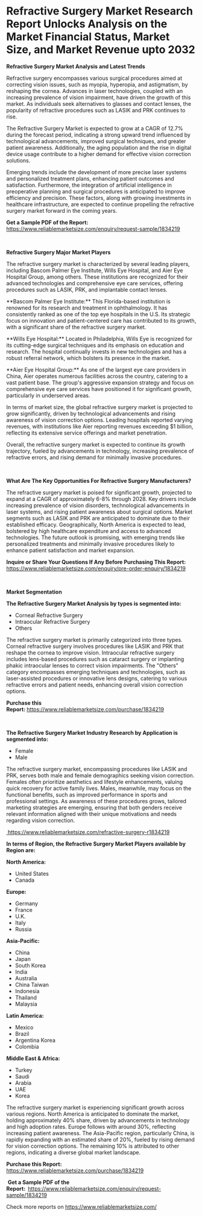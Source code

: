 <p><h1>Refractive Surgery Market Research Report Unlocks Analysis on the Market Financial Status, Market Size, and Market Revenue upto 2032</h1></p><p><strong>Refractive Surgery Market Analysis and Latest Trends</strong></p>
<p><p>Refractive surgery encompasses various surgical procedures aimed at correcting vision issues, such as myopia, hyperopia, and astigmatism, by reshaping the cornea. Advances in laser technologies, coupled with an increasing prevalence of vision impairment, have driven the growth of this market. As individuals seek alternatives to glasses and contact lenses, the popularity of refractive procedures such as LASIK and PRK continues to rise. </p><p>The Refractive Surgery Market is expected to grow at a CAGR of 12.7% during the forecast period, indicating a strong upward trend influenced by technological advancements, improved surgical techniques, and greater patient awareness. Additionally, the aging population and the rise in digital device usage contribute to a higher demand for effective vision correction solutions. </p><p>Emerging trends include the development of more precise laser systems and personalized treatment plans, enhancing patient outcomes and satisfaction. Furthermore, the integration of artificial intelligence in preoperative planning and surgical procedures is anticipated to improve efficiency and precision. These factors, along with growing investments in healthcare infrastructure, are expected to continue propelling the refractive surgery market forward in the coming years.</p></p>
<p><strong>Get a Sample PDF of the Report:&nbsp;</strong> <a href="https://www.reliablemarketsize.com/enquiry/request-sample/1834219?utm_campaign=2809&utm_medium=2&utm_source=Github&utm_content=ia&utm_term=03032025&utm_id=refractive-surgery">https://www.reliablemarketsize.com/enquiry/request-sample/1834219</a></p>
<p>&nbsp;</p>
<p><strong>Refractive Surgery Major Market Players</strong></p>
<p><p>The refractive surgery market is characterized by several leading players, including Bascom Palmer Eye Institute, Wills Eye Hospital, and Aier Eye Hospital Group, among others. These institutions are recognized for their advanced technologies and comprehensive eye care services, offering procedures such as LASIK, PRK, and implantable contact lenses.</p><p>**Bascom Palmer Eye Institute:** This Florida-based institution is renowned for its research and treatment in ophthalmology. It has consistently ranked as one of the top eye hospitals in the U.S. Its strategic focus on innovation and patient-centered care has contributed to its growth, with a significant share of the refractive surgery market. </p><p>**Wills Eye Hospital:** Located in Philadelphia, Wills Eye is recognized for its cutting-edge surgical techniques and its emphasis on education and research. The hospital continually invests in new technologies and has a robust referral network, which bolsters its presence in the market. </p><p>**Aier Eye Hospital Group:** As one of the largest eye care providers in China, Aier operates numerous facilities across the country, catering to a vast patient base. The group's aggressive expansion strategy and focus on comprehensive eye care services have positioned it for significant growth, particularly in underserved areas.</p><p>In terms of market size, the global refractive surgery market is projected to grow significantly, driven by technological advancements and rising awareness of vision correction options. Leading hospitals reported varying revenues, with institutions like Aier reporting revenues exceeding $1 billion, reflecting its extensive service offerings and market penetration. </p><p>Overall, the refractive surgery market is expected to continue its growth trajectory, fueled by advancements in technology, increasing prevalence of refractive errors, and rising demand for minimally invasive procedures.</p></p>
<p>&nbsp;</p>
<p><strong>What Are The Key Opportunities For Refractive Surgery Manufacturers?</strong></p>
<p><p>The refractive surgery market is poised for significant growth, projected to expand at a CAGR of approximately 6-8% through 2028. Key drivers include increasing prevalence of vision disorders, technological advancements in laser systems, and rising patient awareness about surgical options. Market segments such as LASIK and PRK are anticipated to dominate due to their established efficacy. Geographically, North America is expected to lead, bolstered by high healthcare expenditure and access to advanced technologies. The future outlook is promising, with emerging trends like personalized treatments and minimally invasive procedures likely to enhance patient satisfaction and market expansion.</p></p>
<p><strong>Inquire or Share Your Questions If Any Before Purchasing This Report:</strong> <a href="https://www.reliablemarketsize.com/enquiry/pre-order-enquiry/1834219?utm_campaign=2809&utm_medium=2&utm_source=Github&utm_content=ia&utm_term=03032025&utm_id=refractive-surgery">https://www.reliablemarketsize.com/enquiry/pre-order-enquiry/1834219</a></p>
<p>&nbsp;</p>
<p><strong>Market Segmentation</strong></p>
<p><strong>The Refractive Surgery Market Analysis by types is segmented into:</strong></p>
<p><ul><li>Corneal Refractive Surgery</li><li>Intraocular Refractive Surgery</li><li>Others</li></ul></p>
<p><p>The refractive surgery market is primarily categorized into three types. Corneal refractive surgery involves procedures like LASIK and PRK that reshape the cornea to improve vision. Intraocular refractive surgery includes lens-based procedures such as cataract surgery or implanting phakic intraocular lenses to correct vision impairments. The "Others" category encompasses emerging techniques and technologies, such as laser-assisted procedures or innovative lens designs, catering to various refractive errors and patient needs, enhancing overall vision correction options.</p></p>
<p><strong>Purchase this Report:&nbsp;</strong><a href="https://www.reliablemarketsize.com/purchase/1834219?utm_campaign=2809&utm_medium=2&utm_source=Github&utm_content=ia&utm_term=03032025&utm_id=refractive-surgery">https://www.reliablemarketsize.com/purchase/1834219</a></p>
<p>&nbsp;</p>
<p><strong>The Refractive Surgery Market Industry Research by Application is segmented into:</strong></p>
<p><ul><li>Female</li><li>Male</li></ul></p>
<p><p>The refractive surgery market, encompassing procedures like LASIK and PRK, serves both male and female demographics seeking vision correction. Females often prioritize aesthetics and lifestyle enhancements, valuing quick recovery for active family lives. Males, meanwhile, may focus on the functional benefits, such as improved performance in sports and professional settings. As awareness of these procedures grows, tailored marketing strategies are emerging, ensuring that both genders receive relevant information aligned with their unique motivations and needs regarding vision correction.</p></p>
<p><a href="https://www.reliablemarketsize.com/refractive-surgery-r1834219?utm_campaign=2809&utm_medium=2&utm_source=Github&utm_content=ia&utm_term=03032025&utm_id=refractive-surgery">&nbsp;https://www.reliablemarketsize.com/refractive-surgery-r1834219</a></p>
<p><strong>In terms of Region, the Refractive Surgery Market Players available by Region are:</strong></p>
<p>
    <p> <strong> North America: </strong>
        <ul>
            <li>United States</li>
            <li>Canada</li>
        </ul>
        </p> 
    <p> <strong> Europe: </strong>
        <ul>
            <li>Germany</li>
            <li>France</li>
            <li>U.K.</li>
            <li>Italy</li>
            <li>Russia</li>
        </ul>
        </p> 
    <p> <strong> Asia-Pacific: </strong>
        <ul>
            <li>China</li>
            <li>Japan</li>
            <li>South Korea</li>
            <li>India</li>
            <li>Australia</li>
            <li>China Taiwan</li>
            <li>Indonesia</li>
            <li>Thailand</li>
            <li>Malaysia</li>
        </ul>
        </p> 
    <p> <strong> Latin America: </strong>
        <ul>
            <li>Mexico</li>
            <li>Brazil</li>
            <li>Argentina Korea</li>
            <li>Colombia</li>
        </ul>
        </p> 
    <p> <strong> Middle East & Africa: </strong>
        <ul>
            <li>Turkey</li>
            <li>Saudi</li>
            <li>Arabia</li>
            <li>UAE</li>
            <li>Korea</li>
        </ul>
    </p>
    </p>
<p><p>The refractive surgery market is experiencing significant growth across various regions. North America is anticipated to dominate the market, holding approximately 40% share, driven by advancements in technology and high adoption rates. Europe follows with around 30%, reflecting increasing patient awareness. The Asia-Pacific region, particularly China, is rapidly expanding with an estimated share of 20%, fueled by rising demand for vision correction options. The remaining 10% is attributed to other regions, indicating a diverse global market landscape.</p></p>
<p><strong>Purchase this Report: </strong><a href="https://www.reliablemarketsize.com/purchase/1834219?utm_campaign=2809&utm_medium=2&utm_source=Github&utm_content=ia&utm_term=03032025&utm_id=refractive-surgery">https://www.reliablemarketsize.com/purchase/1834219</a></p>
<p>&nbsp;<strong>Get a Sample PDF of the Report:&nbsp;&nbsp;</strong><a href="https://www.reliablemarketsize.com/enquiry/request-sample/1834219?utm_campaign=2809&utm_medium=2&utm_source=Github&utm_content=ia&utm_term=03032025&utm_id=refractive-surgery">https://www.reliablemarketsize.com/enquiry/request-sample/1834219</a></p>
<p><strong></strong></p>
<p>Check more reports on <a href="https://www.reliablemarketsize.com/?utm_campaign=2809&utm_medium=2&utm_source=Github&utm_content=ia&utm_term=03032025&utm_id=refractive-surgery">https://www.reliablemarketsize.com/</a></p>